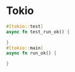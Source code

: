 # Tokio

```rust
#[tokio::test]
async fn test_run_ok() {

}
#[tokio::main]
async fn run_ok() {

}
```